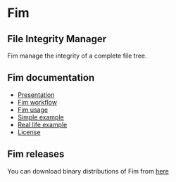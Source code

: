 # Fim

## File Integrity Manager

Fim manage the integrity of a complete file tree.

## Fim documentation

  * [Presentation](http://evrignaud.github.io/fim/#presentation)
  * [Fim workflow](http://evrignaud.github.io/fim/#fim-workflow)
  * [Fim usage](http://evrignaud.github.io/fim/#fim-usage)
  * [Simple example](http://evrignaud.github.io/fim/#simple-example)
  * [Real life example](http://evrignaud.github.io/fim/#real-life-example)
  * [License](http://evrignaud.github.io/fim/LICENSE.html)

## Fim releases

You can download binary distributions of Fim from [here](https://github.com/evrignaud/fim/releases/latest)
